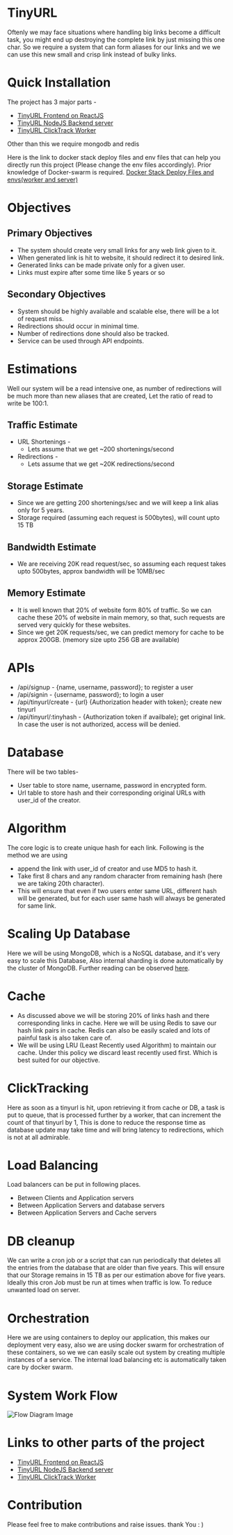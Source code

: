 # TinyURL
Oftenly we may face situations where handling big links become a difficult task, you might end up destroying the complete link by just missing this one char. So we require a system that can form aliases for our links and we we can use this new small and crisp link instead of bulky links.

# Quick Installation
The project has 3 major parts -
* [TinyURL Frontend on ReactJS](https://github.com/saurass/tinyurl_frontend)
* [TinyURL NodeJS Backend server](https://github.com/saurass/tinyurl_server)
* [TinyURL ClickTrack Worker](https://github.com/saurass/tinyurl_clicktrack)

Other than this we require mongodb and redis

Here is the link to docker stack deploy files and env files that can help you directly run this project (Please change the env files accordingly). Prior knowledge of Docker-swarm is required.
[Docker Stack Deploy Files and envs(worker and server)](https://drive.google.com/drive/folders/1o5_Zr7cC7_0CUj2ujrIrsomemKMaQh7F?usp=sharing)

# Objectives
## Primary Objectives
* The system should create very small links for any web link given to it.
* When generated link is hit to website, it should redirect it to desired link.
* Generated links can be made private only for a given user.
* Links must expire after some time like 5 years or so

## Secondary Objectives
* System should be highly available and scalable else, there will be a lot of request miss.
* Redirections should occur in minimal time.
* Number of redirections done should also be tracked.
* Service can be used through API endpoints.

# Estimations
Well our system will be a read intensive one, as number of redirections will be much more than new aliases that are created, Let the ratio of read to write be 100:1. 
## Traffic Estimate
* URL Shortenings -
  * Lets assume that we get ~200 shortenings/second
* Redirections -
  * Lets assume that we get ~20K redirections/second
## Storage Estimate
* Since we are getting 200 shortenings/sec and we will keep a link alias only for 5 years.
* Storage required (assuming each request is 500bytes), will count upto 15 TB
## Bandwidth Estimate
* We are receiving 20K read request/sec, so assuming each request takes upto 500bytes, approx bandwidth will be 10MB/sec
## Memory Estimate
* It is well known that 20% of website form 80% of traffic. So we can cache these 20% of website in main memory, so that, such requests are served very quickly for these websites.
* Since we get 20K requests/sec, we can predict memory for cache to be approx 200GB. (memory size upto 256 GB are available)

# APIs
* /api/signup - {name, username, password}; to register a user
* /api/signin - {username, password}; to login a user
* /api/tinyurl/create - {url} {Authorization header with token}; create new tinyurl
* /api/tinyurl/:tinyhash - {Authorization token if availbale}; get original link. In case the user is not authorized, access will be denied.

# Database
There will be two tables-
* User table to store name, username, password in encrypted form.
* Url table to store hash and their corresponding original URLs with user_id of the creator.

# Algorithm
The core logic is to create unique hash for each link. Following is the method we are using
* append the link with user_id of creator and use MD5 to hash it.
* Take first 8 chars and any random character from remaining hash (here we are taking 20th character).
* This will ensure that even if two users enter same URL, different hash will be generated, but for each user same hash will always be generated for same link.

# Scaling Up Database
Here we will be using MongoDB, which is a NoSQL database, and it's very easy to scale this Database, Also internal sharding is done automatically by the cluster of MongoDB. Further reading can be observed [here]([https://docs.mongodb.com/manual/sharding/](https://docs.mongodb.com/manual/sharding/)).

# Cache
* As discussed above we will be storing 20% of links hash and there corresponding links in cache. Here we will be using Redis to save our hash link pairs in cache. Redis can also be easily scaled and lots of painful task is also taken care of. 
* We will be using LRU (Least Recently used Algorithm) to maintain our cache. Under this policy we discard least recently used first. Which is best suited for our objective.

# ClickTracking
Here as soon as a tinyurl is hit, upon retrieving it from cache or DB, a task is put to queue, that is processed further by a worker, that can increment the count of that tinyurl by 1, This is done to reduce the response time as database update may take time and will bring latency to redirections, which is not at all admirable.

# Load Balancing
Load balancers can be put in following places.
* Between Clients and Application servers
* Between Application Servers and database servers
* Between Application Servers and Cache servers
# DB cleanup
We can write a cron job or a script that can run periodically that deletes all the entries from the database that are older than five years. This will ensure that our Storage remains in 15 TB as per our estimation above for five years. Ideally this cron Job must be run at times when traffic is low. To reduce unwanted load on server.
# Orchestration
Here we are using containers to deploy our application, this makes our deployment very easy, also we are using docker swarm for orchestration of these containers, so we we can easily scale out system by creating multiple instances of a service. The internal load balancing etc is automatically taken care by docker swarm.

# System Work Flow
![Flow Diagram Image](https://saurass.github.io/assets/images/nbproj.jpg)
# Links to other parts of the project
* [TinyURL Frontend on ReactJS](https://github.com/saurass/tinyurl_frontend)
* [TinyURL NodeJS Backend server](https://github.com/saurass/tinyurl_server)
* [TinyURL ClickTrack Worker](https://github.com/saurass/tinyurl_clicktrack)
# Contribution
Please feel free to make contributions and raise issues. thank You : )
